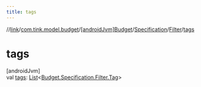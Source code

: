 ```yaml
---
title: tags
---
```

//[link](../../../../../index.html)/[com.tink.model.budget](../../../index.html)/[[androidJvm]Budget](../../index.html)/[Specification](../index.html)/[Filter](index.html)/[tags](tags.html)



# tags



[androidJvm]\
val [tags](tags.html): [List](https://kotlinlang.org/api/latest/jvm/stdlib/kotlin.collections/-list/index.html)&lt;[Budget.Specification.Filter.Tag](-tag/index.html)&gt;




